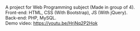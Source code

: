 A project for Web Programming subject (Made in group of 4).<br>
Front-end: HTML, CSS (With Bootstrap), JS (With jQuery).<br>
Back-end: PHP, MySQL.<br>
Demo video: https://youtu.be/HrjNq2P2Hok
